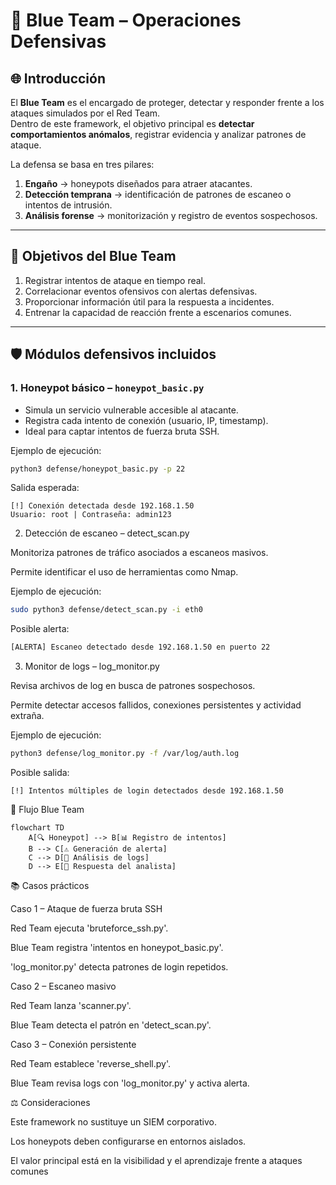 # 🔵 Blue Team – Operaciones Defensivas

## 🌐 Introducción
El **Blue Team** es el encargado de proteger, detectar y responder frente a los ataques simulados por el Red Team.  
Dentro de este framework, el objetivo principal es **detectar comportamientos anómalos**, registrar evidencia y analizar patrones de ataque.

La defensa se basa en tres pilares:
1. **Engaño** → honeypots diseñados para atraer atacantes.  
2. **Detección temprana** → identificación de patrones de escaneo o intentos de intrusión.  
3. **Análisis forense** → monitorización y registro de eventos sospechosos.  

---

## 🎯 Objetivos del Blue Team
1. Registrar intentos de ataque en tiempo real.  
2. Correlacionar eventos ofensivos con alertas defensivas.  
3. Proporcionar información útil para la respuesta a incidentes.  
4. Entrenar la capacidad de reacción frente a escenarios comunes.  

---

## 🛡️ Módulos defensivos incluidos

### 1. Honeypot básico – `honeypot_basic.py`
- Simula un servicio vulnerable accesible al atacante.  
- Registra cada intento de conexión (usuario, IP, timestamp).  
- Ideal para captar intentos de fuerza bruta SSH.  

Ejemplo de ejecución:
```bash
python3 defense/honeypot_basic.py -p 22
```
Salida esperada:
```text
[!] Conexión detectada desde 192.168.1.50
Usuario: root | Contraseña: admin123
```
2. Detección de escaneo – detect_scan.py

Monitoriza patrones de tráfico asociados a escaneos masivos.

Permite identificar el uso de herramientas como Nmap.

Ejemplo de ejecución:
```bash
sudo python3 defense/detect_scan.py -i eth0
```
Posible alerta:
```bash
[ALERTA] Escaneo detectado desde 192.168.1.50 en puerto 22
```

3. Monitor de logs – log_monitor.py

Revisa archivos de log en busca de patrones sospechosos.

Permite detectar accesos fallidos, conexiones persistentes y actividad extraña.

Ejemplo de ejecución:
```bash
python3 defense/log_monitor.py -f /var/log/auth.log
```
Posible salida:
```text
[!] Intentos múltiples de login detectados desde 192.168.1.50
```
🔄 Flujo Blue Team
```mermaid
flowchart TD
    A[🔍 Honeypot] --> B[📊 Registro de intentos]
    B --> C[⚠️ Generación de alerta]
    C --> D[🧾 Análisis de logs]
    D --> E[🚀 Respuesta del analista]
```

📚 Casos prácticos

Caso 1 – Ataque de fuerza bruta SSH

Red Team ejecuta 'bruteforce_ssh.py'.

Blue Team registra 'intentos en honeypot_basic.py'.

'log_monitor.py' detecta patrones de login repetidos.

Caso 2 – Escaneo masivo

Red Team lanza 'scanner.py'.

Blue Team detecta el patrón en 'detect_scan.py'.

Caso 3 – Conexión persistente

Red Team establece 'reverse_shell.py'.

Blue Team revisa logs con 'log_monitor.py' y activa alerta.

⚖️ Consideraciones

Este framework no sustituye un SIEM corporativo.

Los honeypots deben configurarse en entornos aislados.

El valor principal está en la visibilidad y el aprendizaje frente a ataques comunes

